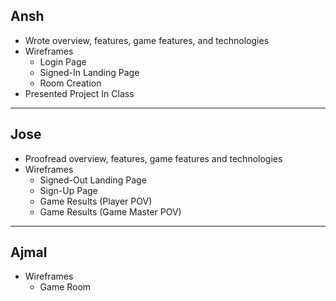 ## Ansh
- Wrote overview, features, game features, and technologies
- Wireframes
    - Login Page
    - Signed-In Landing Page
    - Room Creation
- Presented Project In Class
---
## Jose
- Proofread overview, features, game features and technologies
- Wireframes
    - Signed-Out Landing Page
    - Sign-Up Page
    - Game Results (Player POV)
    - Game Results (Game Master POV)
---
## Ajmal
- Wireframes
    - Game Room
